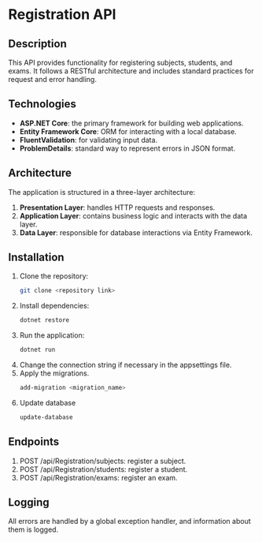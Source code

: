 # Registration API

## Description
This API provides functionality for registering subjects, students, and exams. It follows a RESTful architecture and includes standard practices for request and error handling.

## Technologies
- **ASP.NET Core**: the primary framework for building web applications.
- **Entity Framework Core**: ORM for interacting with a local database.
- **FluentValidation**: for validating input data.
- **ProblemDetails**: standard way to represent errors in JSON format.

## Architecture
The application is structured in a three-layer architecture:
1. **Presentation Layer**: handles HTTP requests and responses.
2. **Application Layer**: contains business logic and interacts with the data layer.
3. **Data Layer**: responsible for database interactions via Entity Framework.

## Installation
1. Clone the repository:
   ```bash
   git clone <repository link>
2. Install dependencies:
   ```bash
   dotnet restore
3. Run the application:
   ```bash
   dotnet run
4. Change the connection string if necessary in the appsettings file.
5. Apply the migrations.
   ```bash
   add-migration <migration_name>
6. Update database
   ```bash
   update-database
## Endpoints
1. POST /api/Registration/subjects: register a subject.
2. POST /api/Registration/students: register a student.
3. POST /api/Registration/exams: register an exam.
## Logging
All errors are handled by a global exception handler, and information about them is logged.
